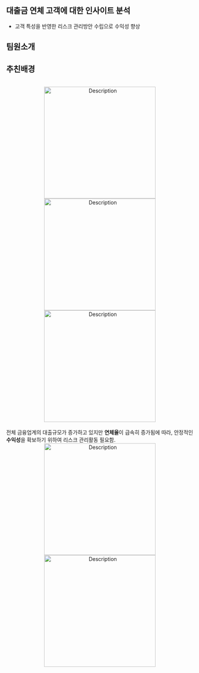 ## 대출금 연체 고객에 대한 인사이트 분석 
- 고객 특성을 반영한 리스크 관리방안 수립으로 수익성 향상

## 팀원소개 


## 추친배경 
<br>
<div style="text-align: center;">
     <img src="https://github.com/user-attachments/assets/1156fd0a-7cef-4691-a8c0-25c4e652f6cb" alt="Description" style="width: 300px; height: auto;">
    <img src="https://github.com/user-attachments/assets/b389a2d3-0e10-4258-a118-a4e7ff9de04b" alt="Description" style="width: 300px; height: auto;">
    <img src="https://github.com/user-attachments/assets/b99339fd-c0d1-4dcd-b945-4232bf845f16" alt="Description" style="width: 300px; height: auto;">  
</div>
<br>
전체 금융업계의 대출규모가 증가하고 있지만 <b>연체율</b>이 급속히 증가됨에 따라, 안정적인 <b>수익성</b>을 확보하기 위하여 리스크 관리활동 필요함.

<br>
<div style="text-align: center;">
     <img src="https://github.com/user-attachments/assets/e5b11e48-c88f-4b07-b10b-80b8142f89d6" alt="Description" style="width: 300px; height: auto;">
    <img src="https://github.com/user-attachments/assets/9c4a6a15-2392-42a9-b12c-764063f3eed8" alt="Description" style="width: 300px; height: auto;">
</div>
<br>


